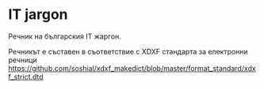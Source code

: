 # IT jargon
Речник на българския IT жаргон.

Речникът е съставен в съответствие с XDXF стандарта за електронни речници https://github.com/soshial/xdxf_makedict/blob/master/format_standard/xdxf_strict.dtd
